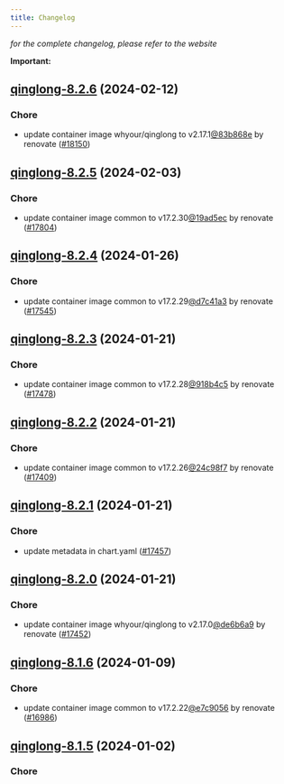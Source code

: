 ```yaml
---
title: Changelog
---
```



*for the complete changelog, please refer to the website*

**Important:**













## [qinglong-8.2.6](https://github.com/truecharts/charts/compare/qinglong-8.2.5...qinglong-8.2.6) (2024-02-12)

### Chore



- update container image whyour/qinglong to v2.17.1[@83b868e](https://github.com/83b868e) by renovate ([#18150](https://github.com/truecharts/charts/issues/18150))


## [qinglong-8.2.5](https://github.com/truecharts/charts/compare/qinglong-8.2.4...qinglong-8.2.5) (2024-02-03)

### Chore



- update container image common to v17.2.30[@19ad5ec](https://github.com/19ad5ec) by renovate ([#17804](https://github.com/truecharts/charts/issues/17804))


## [qinglong-8.2.4](https://github.com/truecharts/charts/compare/qinglong-8.2.3...qinglong-8.2.4) (2024-01-26)

### Chore



- update container image common to v17.2.29[@d7c41a3](https://github.com/d7c41a3) by renovate ([#17545](https://github.com/truecharts/charts/issues/17545))


## [qinglong-8.2.3](https://github.com/truecharts/charts/compare/qinglong-8.2.2...qinglong-8.2.3) (2024-01-21)

### Chore



- update container image common to v17.2.28[@918b4c5](https://github.com/918b4c5) by renovate ([#17478](https://github.com/truecharts/charts/issues/17478))


## [qinglong-8.2.2](https://github.com/truecharts/charts/compare/qinglong-8.2.1...qinglong-8.2.2) (2024-01-21)

### Chore



- update container image common to v17.2.26[@24c98f7](https://github.com/24c98f7) by renovate ([#17409](https://github.com/truecharts/charts/issues/17409))


## [qinglong-8.2.1](https://github.com/truecharts/charts/compare/qinglong-8.2.0...qinglong-8.2.1) (2024-01-21)

### Chore



- update metadata in chart.yaml ([#17457](https://github.com/truecharts/charts/issues/17457))


## [qinglong-8.2.0](https://github.com/truecharts/charts/compare/qinglong-8.1.6...qinglong-8.2.0) (2024-01-21)

### Chore



- update container image whyour/qinglong to v2.17.0[@de6b6a9](https://github.com/de6b6a9) by renovate ([#17452](https://github.com/truecharts/charts/issues/17452))




## [qinglong-8.1.6](https://github.com/truecharts/charts/compare/qinglong-8.1.5...qinglong-8.1.6) (2024-01-09)

### Chore



- update container image common to v17.2.22[@e7c9056](https://github.com/e7c9056) by renovate ([#16986](https://github.com/truecharts/charts/issues/16986))


## [qinglong-8.1.5](https://github.com/truecharts/charts/compare/qinglong-8.1.4...qinglong-8.1.5) (2024-01-02)

### Chore

